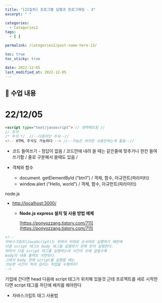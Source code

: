 ```yaml
---
title: "[21일차] 프로그램 실행과 프로그래밍 - 3"
excerpt: " "

categories:
  - Categories2
tags:
  - [ ]

permalink: /categories2/post-name-here-13/

toc: true
toc_sticky: true

date: 2022-12-05
last_modified_at: 2022-12-05
---
```


## 🦥 수업 내용

# 22/12/05

```html
<script type="text/javascript"> // 생략해도됨 //
// 주석
/* 주석 */  //--다중라인 주석--//
<!-- HTML 주석도 가능하다 --> //--가능은 하지만 사용안하는게 좋음--//
```

- 코드 들여쓰기 - 정답이 없음 / 코드안에 내려 쓸 때는 같은줄에 맞추거나 한칸 들여쓰기함 / 줄로 구분해서 쓸때도 있음 /

- 객체와 함수
    - document. getElementById (”btn1”) / 객체, 함수, 아규먼트(파라미터)
    - window.alert (”Hello, world”) / 객체, 함수, 아규먼트(파라미터)
    

node.js 

- [http://localhost:3000/](http://localhost:3000/)
    - **Node.js express 설치 및 사용 방법 예제**
        
        [https://ponyozzang.tistory.com/711](https://ponyozzang.tistory.com/711)
        

```html
<!--
자바스크립트(JavaScript)는 위에서 아래로 순서대로 실행하기 때문에
다음 script 태그는 body 태그를 실행하기 전에 먼저 실행한다.
따라서 다음 script 태그를 실행하는데 시간이 오래 걸릴수록
body의 내용 출력도 지연된다.
그래서 body 전에 script를 실행할 때는
가능한 시간이 적게 걸리는 작업을 수행하라!
-->
```

기업에 간다면 head 다음에 script 태그가 위치해 있을것 근데 프로젝트를 새로 시작한다면 script 태그를 하단에 배치를 해야한다

- 자바스크립트 태그 사용법